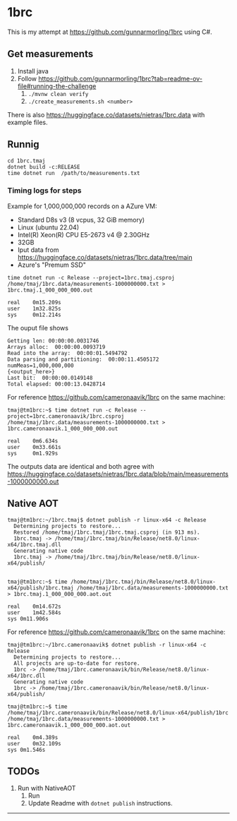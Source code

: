 # 1brc
This is my attempt at https://github.com/gunnarmorling/1brc using C#.  

## Get measurements

1. Install java
2. Follow https://github.com/gunnarmorling/1brc?tab=readme-ov-file#running-the-challenge
   1. `./mvnw clean verify`
   2. `./create_measurements.sh <number>`


There is also https://huggingface.co/datasets/nietras/1brc.data with example files.
  


## Runnig 
```
cd 1brc.tmaj
dotnet build -c:RELEASE
time dotnet run  /path/to/measurements.txt 
```

### Timing logs for steps

Example for 1,000,000,000 records on a AZure VM:
* Standard D8s v3 (8 vcpus, 32 GiB memory)
* Linux (ubuntu 22.04)
* Intel(R) Xeon(R) CPU E5-2673 v4 @ 2.30GHz
* 32GB
* Iput data from https://huggingface.co/datasets/nietras/1brc.data/tree/main
* Azure's "Premum SSD" 

```
time dotnet run -c Release --project=1brc.tmaj.csproj /home/tmaj/1brc.data/measurements-1000000000.txt > 1brc.tmaj.1_000_000_000.out

real	0m15.209s
user	1m32.825s
sys		0m12.214s
```

The ouput file shows
```
Getting len: 00:00:00.0031746
Arrays alloc:  00:00:00.0093719
Read into the array:  00:00:01.5494792
Data parsing and partitioning:  00:00:11.4505172
numMeas=1,000,000,000
{<output_here>}
Last bit:  00:00:00.0149148
Total elapsed: 00:00:13.0428714
```

For reference https://github.com/cameronaavik/1brc on the same machine:
```
tmaj@tm1brc:~$ time dotnet run -c Release --project=1brc.cameronaavik/1brc.csproj /home/tmaj/1brc.data/measurements-1000000000.txt > 1brc.cameronaavik.1_000_000_000.out

real	0m6.634s
user	0m33.661s
sys		0m1.929s
```

The outputs data are identical and both agree with https://huggingface.co/datasets/nietras/1brc.data/blob/main/measurements-1000000000.out 

## Native AOT

```
tmaj@tm1brc:~/1brc.tmaj$ dotnet publish -r linux-x64 -c Release
  Determining projects to restore...
  Restored /home/tmaj/1brc.tmaj/1brc.tmaj.csproj (in 913 ms).
  1brc.tmaj -> /home/tmaj/1brc.tmaj/bin/Release/net8.0/linux-x64/1brc.tmaj.dll
  Generating native code
  1brc.tmaj -> /home/tmaj/1brc.tmaj/bin/Release/net8.0/linux-x64/publish/


tmaj@tm1brc:~$ time /home/tmaj/1brc.tmaj/bin/Release/net8.0/linux-x64/publish/1brc.tmaj /home/tmaj/1brc.data/measurements-1000000000.txt > 1brc.tmaj.1_000_000_000.aot.out 

real	0m14.672s
user	1m42.584s
sys	0m11.906s

```


For reference https://github.com/cameronaavik/1brc on the same machine:
```
tmaj@tm1brc:~/1brc.cameronaavik$ dotnet publish -r linux-x64 -c Release
  Determining projects to restore...
  All projects are up-to-date for restore.
  1brc -> /home/tmaj/1brc.cameronaavik/bin/Release/net8.0/linux-x64/1brc.dll
  Generating native code
  1brc -> /home/tmaj/1brc.cameronaavik/bin/Release/net8.0/linux-x64/publish/

tmaj@tm1brc:~$ time /home/tmaj/1brc.cameronaavik/bin/Release/net8.0/linux-x64/publish/1brc /home/tmaj/1brc.data/measurements-1000000000.txt > 1brc.cameronaavik.1_000_000_000.aot.out 

real	0m4.389s
user	0m32.109s
sys	0m1.546s

```

## TODOs

1. Run with NativeAOT
   1. Run
   2. Update Readme with `dotnet publish` instructions.

----

